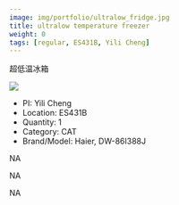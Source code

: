 ```yaml
---
image: img/portfolio/ultralow_fridge.jpg
title: ultralow temperature freezer
weight: 0
tags: [regular, ES431B, Yili Cheng]
---
```


超低温冰箱

<!--more-->

![](../../img/portfolio/ultralow_fridge.jpg)

- PI: Yili Cheng
- Location: ES431B
- Quantity: 1
- Category: CAT
- Brand/Model: Haier, DW-86I388J

NA

NA

NA
